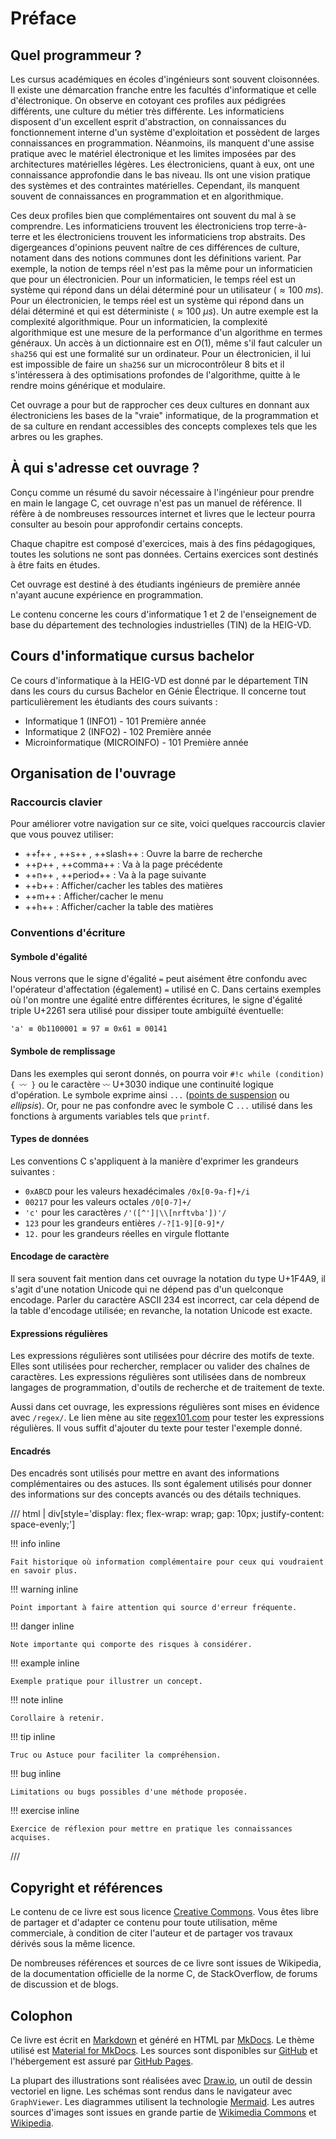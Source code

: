 # Préface

## Quel programmeur ?

Les cursus académiques en écoles d'ingénieurs sont souvent cloisonnées. Il existe une démarcation franche entre les facultés d'informatique et celle d'électronique. On observe en cotoyant ces profiles aux pédigrées différents, une culture du métier très différente. Les informaticiens disposent d'un excellent esprit d'abstraction, on connaissances du fonctionnement interne d'un système d'exploitation et possèdent de larges connaissances en programmation. Néanmoins, ils manquent d'une assise pratique avec le matériel électronique et les limites imposées par des architectures matérielles légères. Les électroniciens, quant à eux, ont une connaissance approfondie dans le bas niveau. Ils ont une vision pratique des systèmes et des contraintes matérielles. Cependant, ils manquent souvent de connaissances en programmation et en algorithmique.

Ces deux profiles bien que complémentaires ont souvent du mal à se comprendre. Les informaticiens trouvent les électroniciens trop terre-à-terre et les électroniciens trouvent les informaticiens trop abstraits. Des digergeances d'opinions peuvent naître de ces différences de culture, notament dans des notions communes dont les définitions varient. Par exemple, la notion de temps réel n'est pas la même pour un informaticien que pour un électronicien. Pour un informaticien, le temps réel est un système qui répond dans un délai déterminé pour un utilisateur ($\approx 100~ms$). Pour un électronicien, le temps réel est un système qui répond dans un délai déterminé et qui est déterministe ($\approx 100~\mu s$).
Un autre exemple est la complexité algorithmique. Pour un informaticien, la complexité algorithmique est une mesure de la performance d'un algorithme en termes généraux. Un accès à un dictionnaire est en $O(1)$, même s'il faut calculer un `sha256` qui est une formalité sur un ordinateur. Pour un électronicien, il lui est impossible de faire un `sha256` sur un microcontrôleur 8 bits et il s'intéressera à des optimisations profondes de l'algorithme, quitte à le rendre moins générique et modulaire.

Cet ouvrage a pour but de rapprocher ces deux cultures en donnant aux électroniciens les bases de la "vraie" informatique, de la programmation et de sa culture en rendant accessibles des concepts complexes tels que les arbres ou les graphes.

## À qui s'adresse cet ouvrage ?

Conçu comme un résumé du savoir nécessaire à l'ingénieur pour prendre en main le langage C, cet ouvrage n'est pas un manuel de référence. Il réfère à de nombreuses ressources internet et livres que le lecteur pourra consulter au besoin pour approfondir certains concepts.

Chaque chapitre est composé d'exercices, mais à des fins pédagogiques, toutes les solutions ne sont pas données. Certains exercices sont destinés à être faits en études.

Cet ouvrage est destiné à des étudiants ingénieurs de première année n'ayant aucune expérience en programmation.

Le contenu concerne les cours d'informatique 1 et 2 de l'enseignement de base du département des technologies industrielles (TIN) de la HEIG-VD.

## Cours d'informatique cursus bachelor

Ce cours d'informatique à la HEIG-VD est donné par le département TIN dans les cours du cursus Bachelor en Génie Électrique. Il concerne tout particulièrement les étudiants des cours suivants&nbsp;:

- Informatique 1 (INFO1) - 101 Première année
- Informatique 2 (INFO2) - 102 Première année
- Microinformatique (MICROINFO) - 101 Première année

## Organisation de l'ouvrage

### Raccourcis clavier

Pour améliorer votre navigation sur ce site, voici quelques raccourcis clavier que vous pouvez utiliser:

* ++f++ , ++s++ , ++slash++ : Ouvre la barre de recherche
* ++p++ , ++comma++ : Va à la page précédente
* ++n++ , ++period++ : Va à la page suivante
* ++b++ : Afficher/cacher les tables des matières
* ++m++ : Afficher/cacher le menu
* ++h++ : Afficher/cacher la table des matières

### Conventions d'écriture

#### Symbole d'égalité

Nous verrons que le signe d'égalité `=` peut aisément être confondu avec l'opérateur d'affectation (également) `=` utilisé en C. Dans certains exemples où l'on montre une égalité entre différentes écritures, le signe d'égalité triple U+2261 sera utilisé pour dissiper toute ambiguïté éventuelle:

```
'a' ≡ 0b1100001 ≡ 97 ≡ 0x61 ≡ 00141
```

#### Symbole de remplissage

Dans les exemples qui seront donnés, on pourra voir `#!c while (condition) { 〰 }` ou le caractère `〰` U+3030 indique une continuité logique d'opération. Le symbole exprime ainsi `...` ([points de suspension](https://fr.wikipedia.org/wiki/Points_de_suspension) ou *ellipsis*). Or, pour ne pas confondre avec le symbole C `...` utilisé dans les fonctions à arguments variables tels que `printf`.

#### Types de données

Les conventions C s'appliquent à la manière d'exprimer les grandeurs suivantes :

- `0xABCD` pour les valeurs hexadécimales `/0x[0-9a-f]+/i`
- `00217` pour les valeurs octales `/0[0-7]+/`
- `'c'` pour les caractères `/'([^']|\\[nrftvba'])'/`
- `123` pour les grandeurs entières `/-?[1-9][0-9]*/`
- `12.` pour les grandeurs réelles en virgule flottante

#### Encodage de caractère

Il sera souvent fait mention dans cet ouvrage la notation du type U+1F4A9, il s'agit d'une notation Unicode qui ne dépend pas d'un quelconque encodage. Parler du caractère ASCII 234 est incorrect, car cela dépend de la table d'encodage utilisée; en revanche, la notation Unicode est exacte.

#### Expressions régulières

Les expressions régulières sont utilisées pour décrire des motifs de texte. Elles sont utilisées pour rechercher, remplacer ou valider des chaînes de caractères. Les expressions régulières sont utilisées dans de nombreux langages de programmation, d'outils de recherche et de traitement de texte.

Aussi dans cet ouvrage, les expressions régulières sont mises en évidence avec `/regex/`. Le lien mène au site [regex101.com](https://regex101.com/) pour tester les expressions régulières. Il vous suffit d'ajouter du texte pour tester l'exemple donné.

#### Encadrés

Des encadrés sont utilisés pour mettre en avant des informations complémentaires ou des astuces. Ils sont également utilisés pour donner des informations sur des concepts avancés ou des détails techniques.

/// html | div[style='display: flex; flex-wrap: wrap; gap: 10px; justify-content: space-evenly;']

!!! info inline

    Fait historique où information complémentaire pour ceux qui voudraient en savoir plus.

!!! warning inline

    Point important à faire attention qui source d'erreur fréquente.

!!! danger inline

    Note importante qui comporte des risques à considérer.

!!! example inline

    Exemple pratique pour illustrer un concept.

!!! note inline

    Corollaire à retenir.

!!! tip inline

    Truc ou Astuce pour faciliter la compréhension.

!!! bug inline

    Limitations ou bugs possibles d'une méthode proposée.

!!! exercise inline

    Exercice de réflexion pour mettre en pratique les connaissances acquises.


///

## Copyright et références

Le contenu de ce livre est sous licence [Creative Commons](https://creativecommons.org/licenses/by-sa/4.0/). Vous êtes libre de partager et d'adapter ce contenu pour toute utilisation, même commerciale, à condition de citer l'auteur et de partager vos travaux dérivés sous la même licence.

De nombreuses références et sources de ce livre sont issues de Wikipedia, de la documentation officielle de la norme C, de StackOverflow, de forums de discussion et de blogs.

## Colophon

Ce livre est écrit en [Markdown](wiki:markdown) et généré en HTML par [MkDocs](https://www.mkdocs.org/). Le thème utilisé est [Material for MkDocs](https://squidfunk.github.io/mkdocs-material/). Les sources sont disponibles sur [GitHub](wiki:github) et l'hébergement est assuré par [GitHub Pages](https://pages.github.com/).

La plupart des illustrations sont réalisées avec [Draw.io](https://www.draw.io/), un outil de dessin vectoriel en ligne. Les schémas sont rendus dans le navigateur avec `GraphViewer`. Les diagrammes utilisent la technologie [Mermaid](https://mermaid-js.github.io/mermaid/#/). Les autres sources d'images sont issues en grande partie de [Wikimedia Commons](https://commons.wikimedia.org/) et [Wikipedia](https://www.wikipedia.org/).
